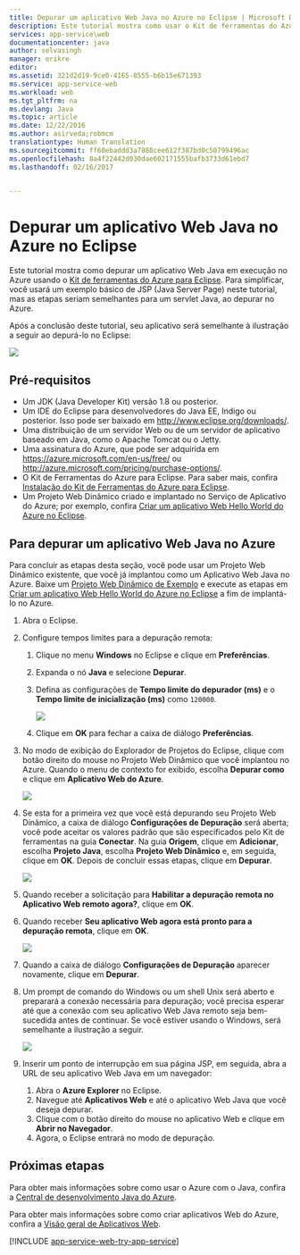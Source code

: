 ```yaml
---
title: Depurar um aplicativo Web Java no Azure no Eclipse | Microsoft Docs
description: Este tutorial mostra como usar o Kit de ferramentas do Azure para Eclipse para depurar um Aplicativo Web Java no Azure.
services: app-service\web
documentationcenter: java
author: selvasingh
manager: erikre
editor: 
ms.assetid: 321d2d19-9ce0-4165-8555-b6b15e671393
ms.service: app-service-web
ms.workload: web
ms.tgt_pltfrm: na
ms.devlang: Java
ms.topic: article
ms.date: 12/22/2016
ms.author: asirveda;robmcm
translationtype: Human Translation
ms.sourcegitcommit: ff60ebaddd3a7888cee612f387bd0c50799496ac
ms.openlocfilehash: 8a4f22442d030dae602171555bafb3733d61ebd7
ms.lasthandoff: 02/16/2017


---
```

# <a name="debug-a-java-web-app-on-azure-in-eclipse"></a>Depurar um aplicativo Web Java no Azure no Eclipse
Este tutorial mostra como depurar um aplicativo Web Java em execução no Azure usando o [Kit de ferramentas do Azure para Eclipse]. Para simplificar, você usará um exemplo básico de JSP (Java Server Page) neste tutorial, mas as etapas seriam semelhantes para um servlet Java, ao depurar no Azure.

Após a conclusão deste tutorial, seu aplicativo será semelhante à ilustração a seguir ao depurá-lo no Eclipse:

![][01]

## <a name="prerequisites"></a>Pré-requisitos
* Um JDK (Java Developer Kit) versão 1.8 ou posterior.
* Um IDE do Eclipse para desenvolvedores do Java EE, Indigo ou posterior. Isso pode ser baixado em <http://www.eclipse.org/downloads/>.
* Uma distribuição de um servidor Web ou de um servidor de aplicativo baseado em Java, como o Apache Tomcat ou o Jetty.
* Uma assinatura do Azure, que pode ser adquirida em <https://azure.microsoft.com/en-us/free/> ou <http://azure.microsoft.com/pricing/purchase-options/>.
* O Kit de Ferramentas do Azure para Eclipse. Para saber mais, confira [Instalação do Kit de Ferramentas do Azure para Eclipse].
* Um Projeto Web Dinâmico criado e implantado no Serviço de Aplicativo do Azure; por exemplo, confira [Criar um aplicativo Web Hello World do Azure no Eclipse].

## <a name="to-debug-a-java-web-app-on-azure"></a>Para depurar um aplicativo Web Java no Azure
Para concluir as etapas desta seção, você pode usar um Projeto Web Dinâmico existente, que você já implantou como um Aplicativo Web Java no Azure. Baixe um [Projeto Web Dinâmico de Exemplo] e execute as etapas em [Criar um aplicativo Web Hello World do Azure no Eclipse] a fim de implantá-lo no Azure. 

1. Abra o Eclipse.
2. Configure tempos limites para a depuração remota:
   
   1. Clique no menu **Windows** no Eclipse e clique em **Preferências**.
   2. Expanda o nó **Java** e selecione **Depurar**.
   3. Defina as configurações de **Tempo limite do depurador (ms)** e o **Tempo limite de inicialização (ms)** como `120000`.
      
       ![][02]
   4. Clique em **OK** para fechar a caixa de diálogo **Preferências**.
3. No modo de exibição do Explorador de Projetos do Eclipse, clique com botão direito do mouse no Projeto Web Dinâmico que você implantou no Azure. Quando o menu de contexto for exibido, escolha **Depurar como** e clique em **Aplicativo Web do Azure**.
   
    ![][03]
4. Se esta for a primeira vez que você está depurando seu Projeto Web Dinâmico, a caixa de diálogo **Configurações de Depuração** será aberta; você pode aceitar os valores padrão que são especificados pelo Kit de ferramentas na guia **Conectar**. Na guia **Origem**, clique em **Adicionar**, escolha **Projeto Java**, escolha **Projeto Web Dinâmico** e, em seguida, clique em **OK**. Depois de concluir essas etapas, clique em **Depurar**.
   
    ![][04]
5. Quando receber a solicitação para **Habilitar a depuração remota no Aplicativo Web remoto agora?**, clique em **OK**.
6. Quando receber **Seu aplicativo Web agora está pronto para a depuração remota**, clique em **OK**.
   
    ![][05]
7. Quando a caixa de diálogo **Configurações de Depuração** aparecer novamente, clique em **Depurar**.
8. Um prompt de comando do Windows ou um shell Unix será aberto e preparará a conexão necessária para depuração; você precisa esperar até que a conexão com seu aplicativo Web Java remoto seja bem-sucedida antes de continuar. Se você estiver usando o Windows, será semelhante a ilustração a seguir.
   
    ![][06]
9. Inserir um ponto de interrupção em sua página JSP, em seguida, abra a URL de seu aplicativo Web Java em um navegador:
   
   1. Abra o **Azure Explorer** no Eclipse.
   2. Navegue até **Aplicativos Web** e até o aplicativo Web Java que você deseja depurar.
   3. Clique com o botão direito do mouse no aplicativo Web e clique em **Abrir no Navegador**.
   4. Agora, o Eclipse entrará no modo de depuração.

## <a name="next-steps"></a>Próximas etapas
Para obter mais informações sobre como usar o Azure com o Java, confira a [Central de desenvolvimento Java do Azure].

Para obter mais informações sobre como criar aplicativos Web do Azure, confira a [Visão geral de Aplicativos Web].

[!INCLUDE [app-service-web-try-app-service](../../includes/app-service-web-try-app-service.md)]

<!-- URL List -->

[Azure App Service]: http://go.microsoft.com/fwlink/?LinkId=529714
[Kit de ferramentas do Azure para Eclipse]: ../azure-toolkit-for-eclipse.md
[Instalação do Kit de Ferramentas do Azure para Eclipse]: ../azure-toolkit-for-eclipse-installation.md
[Criar um aplicativo Web Hello World do Azure no Eclipse]: ./app-service-web-eclipse-create-hello-world-web-app.md
[Projeto Web Dinâmico de Exemplo]: http://go.microsoft.com/fwlink/?LinkId=817337

[Central de desenvolvimento Java do Azure]: https://azure.microsoft.com/develop/java/
[Visão geral de Aplicativos Web]: ./app-service-web-overview.md

<!-- IMG List -->

[01]: ./media/app-service-web-debug-java-web-app-in-eclipse/01-debug-java-web-app-in-eclipse.png
[02]: ./media/app-service-web-debug-java-web-app-in-eclipse/02-configure-eclipse-remote-debug.png
[03]: ./media/app-service-web-debug-java-web-app-in-eclipse/03-debug-as.png
[04]: ./media/app-service-web-debug-java-web-app-in-eclipse/04-debug-configurations.png
[05]: ./media/app-service-web-debug-java-web-app-in-eclipse/05-ready-for-remote-debugging.png
[06]: ./media/app-service-web-debug-java-web-app-in-eclipse/06-windows-command-prompt-connection-successful-to-remote.png

